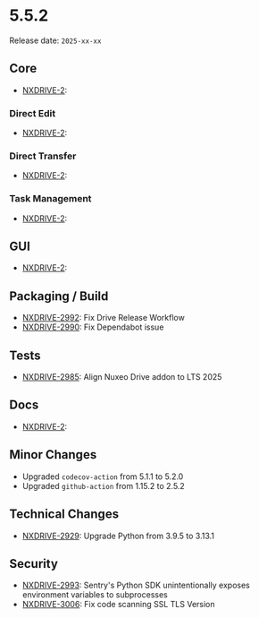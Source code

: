 # 5.5.2

Release date: `2025-xx-xx`

## Core

- [NXDRIVE-2](https://hyland.atlassian.net/browse/NXDRIVE-2):

### Direct Edit

- [NXDRIVE-2](https://hyland.atlassian.net/browse/NXDRIVE-2):

### Direct Transfer

- [NXDRIVE-2](https://hyland.atlassian.net/browse/NXDRIVE-2):

### Task Management
- [NXDRIVE-2](https://hyland.atlassian.net/browse/NXDRIVE-2):

## GUI

- [NXDRIVE-2](https://hyland.atlassian.net/browse/NXDRIVE-2):

## Packaging / Build

- [NXDRIVE-2992](https://hyland.atlassian.net/browse/NXDRIVE-2992): Fix Drive Release Workflow
- [NXDRIVE-2990](https://hyland.atlassian.net/browse/NXDRIVE-2990): Fix Dependabot issue

## Tests

- [NXDRIVE-2985](https://hyland.atlassian.net/browse/NXDRIVE-2985): Align Nuxeo Drive addon to LTS 2025

## Docs

- [NXDRIVE-2](https://hyland.atlassian.net/browse/NXDRIVE-2):

## Minor Changes

- Upgraded `codecov-action` from 5.1.1 to 5.2.0
- Upgraded `github-action` from 1.15.2 to 2.5.2


## Technical Changes

- [NXDRIVE-2929](https://hyland.atlassian.net/browse/NXDRIVE-2929): Upgrade Python from 3.9.5 to 3.13.1


## Security

- [NXDRIVE-2993](https://hyland.atlassian.net/browse/NXDRIVE-2993): Sentry's Python SDK unintentionally exposes environment variables to subprocesses
- [NXDRIVE-3006](https://hyland.atlassian.net/browse/NXDRIVE-3006): Fix code scanning SSL TLS Version